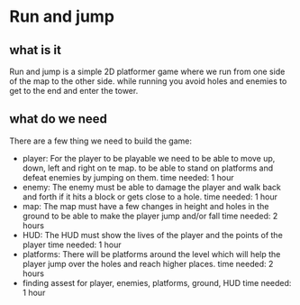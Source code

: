 # Run and jump

## what is it
Run and jump is a simple 2D platformer game where we run from one side of the map to the other side. while running you avoid holes and enemies to get to the end and enter the tower.

## what do we need
There are a few thing we need to build the game:
 - player:
   For the player to be playable we need to be able to move up, down, left and right on te map. to be able to stand on platforms and defeat enemies by jumping on them.
   time needed: 1 hour
 - enemy:
   The enemy must be able to damage the player and walk back and forth if it hits a block or gets close to a hole.
   time needed: 1 hour
 - map:
   The map must have a few changes in height and holes in the ground to be able to make the player jump and/or fall
   time needed: 2 hours
 - HUD:
   The HUD must show the lives of the player and the points of the player
   time needed: 1 hour
 - platforms:
   There will be platforms around the level which will help the player jump over the holes and reach higher places.
   time needed: 2 hours
- finding assest for player, enemies, platforms, ground, HUD
   time needed: 1 hour